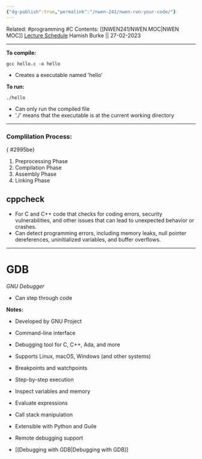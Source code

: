 ```yaml
---
{"dg-publish":true,"permalink":"/nwen-241/nwen-run-your-code/"}
---
```



Related: #programming #C 
Contents: [[NWEN241/NWEN MOC\|NWEN MOC]]
[Lecture Schedule](https://ecs.wgtn.ac.nz/Courses/NWEN241_2023T1/LectureSchedule)
Hamish Burke || 27-02-2023
***

**To compile:**
```shell
gcc hello.c -o hello
```

- Creates a executable named 'hello'

**To run:**
```shell
./hello
```

- Can only run the compiled file
- './' means that the executable is at the current working directory

***
### Complilation Process:
{ #2995be}


1. Preprocessing Phase
2. Compilation Phase
3. Assembly Phase
4. Linking Phase


## cppcheck
- For C and C++ code that checks for coding errors, security vulnerabilities, and other issues that can lead to unexpected behavior or crashes.
- Can detect programming errors, including memory leaks, null pointer dereferences, uninitialized variables, and buffer overflows.

***

# GDB
*GNU Debugger*

- Can step through code

**Notes:**
- Developed by GNU Project
- Command-line interface
- Debugging tool for C, C++, Ada, and more
- Supports Linux, macOS, Windows (and other systems)
- Breakpoints and watchpoints
- Step-by-step execution
- Inspect variables and memory
- Evaluate expressions
- Call stack manipulation
- Extensible with Python and Guile
- Remote debugging support

- [[Debugging with GDB\|Debugging with GDB]]